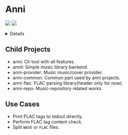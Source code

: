 # Anni

[![](https://img.shields.io/badge/book-%E4%BD%BF%E7%94%A8%E6%89%8B%E5%86%8C-brightgreen)](https://book.anni.rs/)
[![](https://img.shields.io/badge/chat-on%20disord-green.svg?logo=discord)](https://discord.gg/6mMzdVXeRJ)

<details>
<!--<summary>Toggle me!</summary>-->
<pre>護りたい  
あなたとの毎日と  
これからの未来へ続く道を  
たくさんの愛に満ちた温もり  
そう それは 陽だまりに咲くリバティ  
束ねては 贈る ひとひら  
Anniversary</pre>
</details>

## Child Projects

- anni: Cli-tool with all features.
- annil: Simple music library backend.
- anni-provider: Music music/cover provider.
- anni-common: Common part used by anni projects.
- anni-flac: FLAC parsing library(header only for now).
- anni-repo: Music-repository related works.

## Use Cases

- Print FLAC tags to stdout directly.
- Perform FLAC tag content check.
- Split `WAVE` or `FLAC` files.
